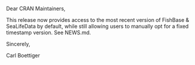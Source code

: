 Dear CRAN Maintainers,

This release now provides access to the most recent version of FishBase & SeaLifeData by
default, while still allowing users to manually opt for a fixed timestamp version.
See NEWS.md.

Sincerely,

Carl Boettiger